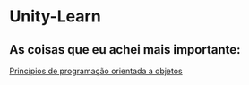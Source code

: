# Unity-Learn

## As coisas que eu achei mais importante:

[Princípios de programação orientada a objetos](https://github.com/elisioMassaqui/Unity-Learn/blob/main/Pilares%20de%20POO.md)
